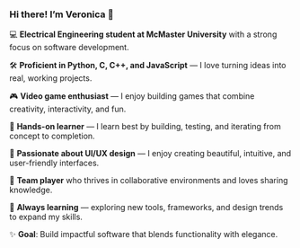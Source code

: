 ### Hi there! I’m Veronica 👋

💻 **Electrical Engineering student at McMaster University** with a strong focus on software development.

🛠 **Proficient in Python, C, C++, and JavaScript** — I love turning ideas into real, working projects.

🎮 **Video game enthusiast** — I enjoy building games that combine creativity, interactivity, and fun. 

🚀 **Hands-on learner** — I learn best by building, testing, and iterating from concept to completion.  

🎨 **Passionate about UI/UX design** — I enjoy creating beautiful, intuitive, and user-friendly interfaces.  

🤝 **Team player** who thrives in collaborative environments and loves sharing knowledge. 

🌱 **Always learning** — exploring new tools, frameworks, and design trends to expand my skills.  

✨ **Goal**: Build impactful software that blends functionality with elegance. 

